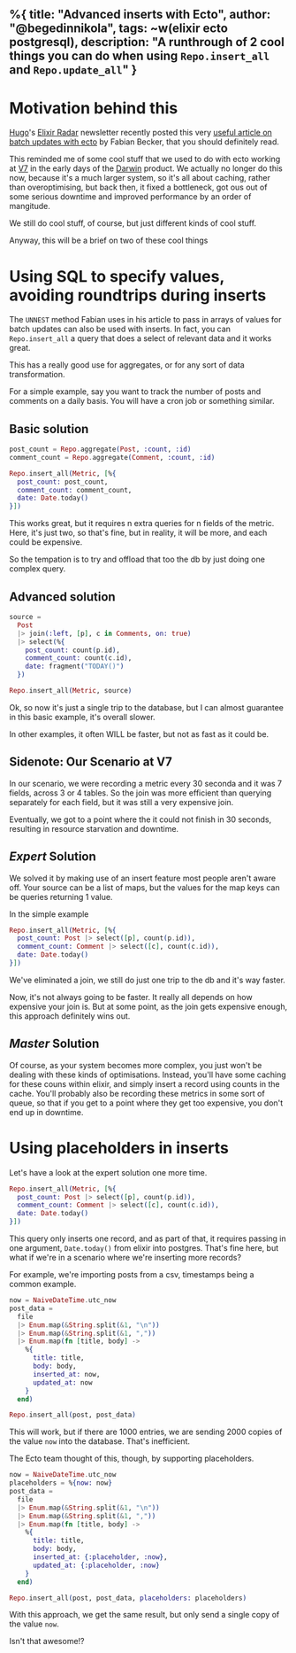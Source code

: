 

%{
  title: "Advanced inserts with Ecto",
  author: "@begedinnikola",
  tags: ~w(elixir ecto postgresql),
  description: "A runthrough of 2 cool things you can do when using `Repo.insert_all` and `Repo.update_all`"
}
---

# Motivation behind this

[Hugo](https://twitter.com/hugobarauna)'s [Elixir Radar](https://elixir-radar.com/) newsletter recently posted this very [useful article on batch updates with ecto](https://geekmonkey.org/updating-multiple-records-with-different-values-in-ecto-repo-update_all/?utm_medium=email&utm_source=elixir-radar) by Fabian Becker, that you should definitely read.

This reminded me of some cool stuff that we used to do with ecto working at [V7](https://www.v7labs.com/) in the early days of the [Darwin](https://www.v7labs.com/darwin) product. We actually no longer do this now, because it's a much larger system, so it's all about caching, rather than overoptimising, but back then, it fixed a bottleneck, got ous out of some serious downtime and improved performance by an order of mangitude.

We still do cool stuff, of course, but just different kinds of cool stuff.

Anyway, this will be a brief on two of these cool things

# Using SQL to specify values, avoiding roundtrips during inserts

The `UNNEST` method Fabian uses in his article to pass in arrays of values for batch updates can also be used with inserts. In fact, you can `Repo.insert_all` a query that does a select of relevant data and it works great.

This has a really good use for aggregates, or for any sort of data transformation.

For a simple example, say you want to track the number of posts and comments on a daily basis. You will have a cron job or something similar.

## Basic solution

```elixir
post_count = Repo.aggregate(Post, :count, :id)
comment_count = Repo.aggregate(Comment, :count, :id)

Repo.insert_all(Metric, [%{
  post_count: post_count, 
  comment_count: comment_count, 
  date: Date.today()
}])
```

This works great, but it requires n extra queries for n fields of the metric. Here, it's just two, so that's fine, but in reality, it will be more, and each could be expensive.

So the tempation is to try and offload that too the db by just doing one complex query.

## Advanced solution

```elixir
source = 
  Post
  |> join(:left, [p], c in Comments, on: true)
  |> select(%{
    post_count: count(p.id),
    comment_count: count(c.id),
    date: fragment("TODAY()")
  })

Repo.insert_all(Metric, source)
```

Ok, so now it's just a single trip to the database, but I can almost guarantee in this basic example, it's overall slower.

In other examples, it often WILL be faster, but not as fast as it could be.

## Sidenote: Our Scenario at V7

In our scenario, we were recording a metric every 30 seconda and it was 7 fields, across 3 or 4 tables. So the join was more efficient than querying separately for each field, but it was still a very expensive join.

Eventually, we got to a point where the it could not finish in 30 seconds, resulting in resource starvation and downtime.

## _Expert_ Solution

We solved it by making use of an insert feature most people aren't aware off. Your source can be a list of maps, but the values for the map keys can be queries returning 1 value.

In the simple example

```elixir
Repo.insert_all(Metric, [%{
  post_count: Post |> select([p], count(p.id)),
  comment_count: Comment |> select([c], count(c.id)),
  date: Date.today()
}])
```

We've eliminated a join, we still do just one trip to the db and it's way faster.

Now, it's not always going to be faster. It really all depends on how expensive your join is. But at some point, as the join gets expensive enough, this approach definitely wins out.


## _Master_ Solution

Of course, as your system becomes more complex, you just won't be dealing with these kinds of optimisations. Instead, you'll have some caching for these couns within elixir, and simply insert a record using counts in the cache. You'll probably also be recording these metrics in some sort of queue, so that if you get to a point where they get too expensive, you don't end up in downtime.


# Using placeholders in inserts

Let's have a look at the expert solution one more time.

```elixir
Repo.insert_all(Metric, [%{
  post_count: Post |> select([p], count(p.id)),
  comment_count: Comment |> select([c], count(c.id)),
  date: Date.today()
}])
```

This query only inserts one record, and as part of that, it requires passing in one argument, `Date.today()` from elixir into postgres. That's fine here, but what if we're in a scenario where we're inserting more records?

For example, we're importing posts from a csv, timestamps being a common example.

```elixir
now = NaiveDateTime.utc_now
post_data = 
  file
  |> Enum.map(&String.split(&1, "\n"))
  |> Enum.map(&String.split(&1, ","))
  |> Enum.map(fn [title, body] -> 
    %{
      title: title, 
      body: body, 
      inserted_at: now, 
      updated_at: now
    } 
  end)

Repo.insert_all(post, post_data)
```

This will work, but if there are 1000 entries, we are sending 2000 copies of the value `now` into the database. That's inefficient.

The Ecto team thought of this, though, by supporting placeholders.


```elixir
now = NaiveDateTime.utc_now
placeholders = %{now: now}
post_data = 
  file
  |> Enum.map(&String.split(&1, "\n"))
  |> Enum.map(&String.split(&1, ","))
  |> Enum.map(fn [title, body] -> 
    %{
      title: title, 
      body: body, 
      inserted_at: {:placeholder, :now}, 
      updated_at: {:placeholder, :now}
    } 
  end)

Repo.insert_all(post, post_data, placeholders: placeholders)
```

With this approach, we get the same result, but only send a single copy of the value `now`.

Isn't that awesome!?